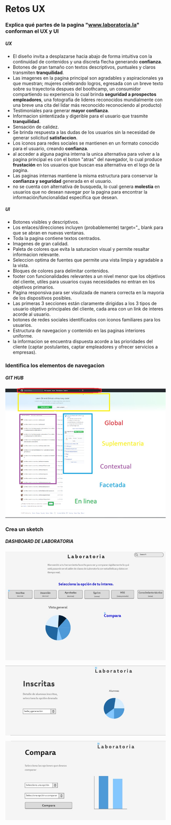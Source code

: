 # Retos UX

###  Explica qué partes de la pagina "www.laboratoria.la" conforman el UX y UI

##### UX
 * El diseño invita a desplazarse hacia abajo de forma intuitiva con la continuidad de contenidos y una discreta flecha generando **confianza**.
 * Botones de gran tamaño con textos descriptivos, puntuales y claros transmiten **tranquilidad**.
 * Las imagenes en la pagina principal son agradables y aspiracionales ya que muestran; mujeres celebrando logros, egresada con un breve texto
 sobre su trayectoria despues del boothcamp, un consumidor compartiendo su experiencia lo cual brinda **seguridad a prospectos empleadores**, una fotografia de lideres reconocidos mundialmente con una breve una cita del lidar más reconocido reconociendo al producto)
 * Testimoniales para generar **mayor confianza**.
 * Informacion sintentizada y digerible para el usuario que trasmite **tranquilidad**.
 * Sensación de calidez.
 * Se brinda respuesta a las dudas de los usuarios sin la necesidad de generar solicitud **satisfaccion**.
 * Los iconos para redes sociales se mantienen en un formato conocido para el usuario, creando **confianza**.
 * al acceder a alguna pagina interna la unica alternativa para volver a la pagina principal es con el boton "atras" del navegador, lo cual produce **frustación** en los usuarios que buscan esa alternativa en el logo de la pagina.
 * Las paginas internas mantiene la misma estructura para conservar la **confianza y seguridad** generada en el usuario.
 * no se cuenta con alternativa de busqueda, lo cual genera **molestia** en usuarios que no desean navegar por la pagina para encontrar la información/funcionalidad especifica que desean.


 ##### UI
* Botones visibles y descriptivos.
* Los enlaces/direcciones incluyen (probablemente) target="_ blank para que se abran en nuevas ventanas.
* Toda la pagina contiene textos centrados.
* Imagenes de gran calidad.
* Paleta de colores que evita la saturacion visual y permite resaltar informacion relevante.
* Seleccion optima de fuentes que permite una vista limpia y agradable a la vista.
* Bloques de colores para delimitar contenidos.
* footer con funcionalidades relevantes a un nivel menor que los objetivos del cliente, utiles para usuarios cuyas necesidades no entran en los objetivos primarios.
* Pagina responsiva para ser visulizada de manera correcta en la mayoria de los dispositivos posibles.
* Las primeras 3 secciones están claramente dirigidas a los 3 tipos de usuario objetivo principales del cliente, cada area con un link de interes acorde al usuario.
* botones de redes sociales identificados con iconos familiares para los usuarios.
* Estructura de navegacion y contenido en las paginas interiores uniforme.
* la informacion se encuentra dispuesta acorde a las prioridades del cliente (captar postulantes, captar empleadores y ofrecer servicios a empresas).




### Identifica los elementos de navegacion

##### GIT HUB

[![Navegacion Git](/imagenes/TiposDeNavegacion.jpeg)]()








### Crea un sketch


##### DASHBOARD DE LABORATORIA

[![Navegacion Git](/imagenes/Bienvenida.jpeg)]()

[![Navegacion Git](/imagenes/paginaInternaInscritas.jpeg)]()

[![Navegacion Git](/imagenes/paginaInternaCompara.jpeg)]()
